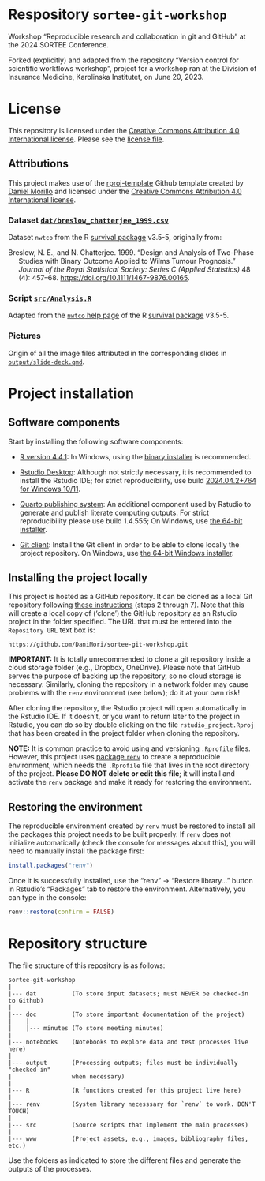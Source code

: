 
# Respository `sortee-git-workshop`

Workshop “Reproducible research and collaboration in git and GitHub” at
the 2024 SORTEE Conference.

Forked (explicitly) and adapted from the repository “Version control for
scientific workflows workshop”, project for a workshop ran at the
Division of Insurance Medicine, Karolinska Institutet, on June 20, 2023.

# License

This repository is licensed under the [Creative Commons Attribution 4.0
International license](https://creativecommons.org/licenses/by/4.0/).
Please see the [license file](LICENSE.md).

## Attributions

This project makes use of the
[rproj-template](https://github.com/DaniMori/rproj-template) Github
template created by [Daniel Morillo](https://github.com/DaniMori) and
licensed under the [Creative Commons Attribution 4.0 International
license](https://creativecommons.org/licenses/by/4.0/).

### Dataset [`dat/breslow_chatterjee_1999.csv`](dat/breslow_chatterjee_1999.csv)

Dataset `nwtco` from the R [survival
package](https://cran.r-project.org/package=survival) v3.5-5, originally
from:

<div id="refs" class="references csl-bib-body hanging-indent"
entry-spacing="0">

<div id="ref-breslow_design_1999" class="csl-entry">

Breslow, N. E., and N. Chatterjee. 1999. “Design and Analysis of
Two-Phase Studies with Binary Outcome Applied to Wilms Tumour
Prognosis.” *Journal of the Royal Statistical Society: Series C (Applied
Statistics)* 48 (4): 457–68. <https://doi.org/10.1111/1467-9876.00165>.

</div>

</div>

### Script [`src/Analysis.R`](src/Analysis.R)

Adapted from the [`nwtco` help
page](https://www.rdocumentation.org/packages/survival/versions/3.5-5/topics/nwtco)
of the R [survival package](https://cran.r-project.org/package=survival)
v3.5-5.

### Pictures

Origin of all the image files attributed in the corresponding slides in
[`output/slide-deck.qmd`](output/slide-deck.qmd).

# Project installation

## Software components

Start by installing the following software components:

- [R version
  4.4.1](https://cran.rstudio.com/bin/windows/base/old/4.4.1/): In
  Windows, using the [binary
  installer](https://cran.rstudio.com/bin/windows/base/old/4.4.1/R-4.4.1-win.exe)
  is recommended.

<!-- -->

- [Rstudio Desktop](https://posit.co/download/rstudio-desktop/):
  Although not strictly necessary, it is recommended to install the
  Rstudio IDE; for strict reproducibility, use build [2024.04.2+764 for
  Windows
  10/11](https://download1.rstudio.org/electron/windows/RStudio-2024.04.2-764.exe).

<!-- -->

- [Quarto publishing system](https://quarto.org/): An additional
  component used by Rstudio to generate and publish literate computing
  outputs. For strict reproducibility please use build 1.4.555; On
  Windows, use [the 64-bit
  installer](https://github.com/quarto-dev/quarto-cli/releases/download/v1.4.555/quarto-1.4.555-win.msi).

<!-- -->

- [Git client](https://git-scm.com/download): Install the Git client in
  order to be able to clone locally the project repository. On Windows,
  use [the 64-bit Windows
  installer](https://github.com/git-for-windows/git/releases/download/v2.45.2.windows.1/Git-2.45.2-64-bit.exe).

## Installing the project locally

This project is hosted as a GitHub repository. It can be cloned as a
local Git repository following [these
instructions](https://book.cds101.com/using-rstudio-server-to-clone-a-github-repo-as-a-new-project.html#step---2)
(steps 2 through 7). Note that this will create a local copy of
(‘clone’) the GitHub repository as an Rstudio project in the folder
specified. The URL that must be entered into the `Repository URL` text
box is:

    https://github.com/DaniMori/sortee-git-workshop.git

**IMPORTANT:** It is totally unrecommended to clone a git repository
inside a cloud storage folder (e.g., Dropbox, OneDrive). Please note
that GitHub serves the purpose of backing up the repository, so no cloud
storage is necessary. Similarly, cloning the repository in a network
folder may cause problems with the `renv` environment (see below); do it
at your own risk!

After cloning the repository, the Rstudio project will open
automatically in the Rstudio IDE. If it doesn’t, or you want to return
later to the project in Rstudio, you can do so by double clicking on the
file `rstudio_project.Rproj` that has been created in the project folder
when cloning the repository.

**NOTE:** It is common practice to avoid using and versioning
`.Rprofile` files. However, this project uses [package
`renv`](https://cran.r-project.org/package=renv) to create a
reproducible environment, which needs the `.Rprofile` file that lives in
the root directory of the project. **Please DO NOT delete or edit this
file**; it will install and activate the `renv` package and make it
ready for restoring the environment.

## Restoring the environment

The reproducible environment created by `renv` must be restored to
install all the packages this project needs to be built properly. If
`renv` does not initialize automatically (check the console for messages
about this), you will need to manually install the package first:

``` r
install.packages("renv")
```

Once it is successfully installed, use the “renv” -\> “Restore library…”
button in Rstudio’s “Packages” tab to restore the environment.
Alternatively, you can type in the console:

``` r
renv::restore(confirm = FALSE)
```

# Repository structure

The file structure of this repository is as follows:

    sortee-git-workshop
    |
    |--- dat          (To store input datasets; must NEVER be checked-in to Github)
    |
    |--- doc          (To store important documentation of the project)
    |    |
    |    |--- minutes (To store meeting minutes)
    |
    |--- notebooks    (Notebooks to explore data and test processes live here)
    |
    |--- output       (Processing outputs; files must be individually "checked-in"
    |                 when necessary)
    |
    |--- R            (R functions created for this project live here)
    |
    |--- renv         (System library necesssary for `renv` to work. DON'T TOUCH)
    |
    |--- src          (Source scripts that implement the main processes)
    |
    |--- www          (Project assets, e.g., images, bibliography files, etc.)

Use the folders as indicated to store the different files and generate
the outputs of the processes.
